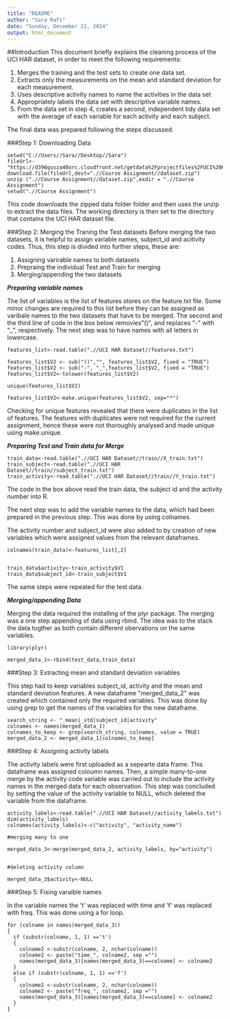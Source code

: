 ```yaml
---
title: "README"
author: "Sara Rafi"
date: "Sunday, December 21, 2014"
output: html_document
---
```


##Introduction
This document briefly explains the cleaning process of the UCI HAR dataset, in order to meet the following requirements:  

1. Merges the training and the test sets to create one data set.
2. Extracts only the measurements on the mean and standard deviation for each measurement. 
3. Uses descriptive activity names to name the activities in the data set
4. Appropriately labels the data set with descriptive variable names. 
5. From the data set in step 4, creates a second, independent tidy data set with the average of each variable for each activity and each subject.

The final data was prepared following the steps discussed.

###Step 1: Downloading Data

```
setwd("C://Users//Sara//Desktop//Sara")
fileUrl<-"https://d396qusza40orc.cloudfront.net/getdata%2Fprojectfiles%2FUCI%20HAR%20Dataset.zip" 
download.file(fileUrl,dest=".//Course Assignment//dataset.zip") 
unzip (".//Course Assignment//dataset.zip",exdir = ".//Course Assignment")
setwd(".//Course Assignment")
```

This code downloads the zipped data folder folder and then uses the unzip to extract the data files. The working directory is then set to the directory that contains the UCI HAR dataset file.


###Step 2: Merging the Traning the Test datasets
Before merging the two datasets, it is helpful to assign variable names, subject_id and acitivity codes. Thus, this step is divided into further steps, these are:

1. Assigning varirable names to both datasets
2. Prepraing the individual Test and Train for merging
3. Merging/appending the two datasets

***Preparing variable names***

The list of variables is the list of features stores on the feature.txt file. Some minor changes are required to this list before they can be assigned as varibale names to the two datasets that have to be merged. The second and the third line of code in the box below removies"()", and replaces "-" with "_", respectively. The next step was to have names with all letters in lowercase. 


```
features_list<-read.table(".//UCI HAR Dataset//features.txt")

features_list$V2 <- sub("()","", features_list$V2, fixed = "TRUE")
features_list$V2 <- sub("-", "_",features_list$V2, fixed = "TRUE")
features_list$V2<-tolower(features_list$V2)

unique(features_list$V2)

features_list$V2<-make.unique(features_list$V2, sep="*")
```

Checking for unique features revealed that there were duplicates in the list of features. The features with duplicates were not required for the current assignment, hence these were not thoroughly analysed and made unique using make.unique.

***Preparing Test and Train data for Merge***

```
train_data<-read.table(".//UCI HAR Dataset//train//X_train.txt")
train_subject<-read.table(".//UCI HAR Dataset//train//subject_train.txt")
train_activity<-read.table(".//UCI HAR Dataset//train//Y_train.txt")
```
The code in the box above read the train data, the subject id and the activity number into R.

The next step was to add the variable names to the data, which had been prepared in the previous step. This was done by using colnames. 

The activity number and subject_id were also added to  by creation of new variables which were assigned values from the relevant dataframes.

```
colnames(train_data)<-features_list[,2]


train_data$activity<-train_activity$V1
train_data$subject_id<-train_subject$V1
```

The same steps were repeated for the test data.


***Merging/appending Data***

Merging the data required the installing of the plyr package. The merging was a one step appending of data using rbind. The idea was to the stack the data togther as both contain different obervations on the same variables.


```
library(plyr)

merged_data_1<-rbind(test_data,train_data)
```


###Step 3: Extracting mean and standard deviation variables

This step had to keep variables subject_id, activity and the mean and standard deviation features. A new dataframe "merged_data_2" was created which contained only the required variables. This was done by using grep to get the names of the variables for the new dataframe.

```
search_string <- "_mean|_std|subject_id|activity"
colnames <- names(merged_data_1)
colnames_to_keep <- grep(search_string, colnames, value = TRUE) 
merged_data_2 <- merged_data_1[colnames_to_keep]
```


###Step 4: Assigning activity labels

The activity labels were first uploaded as a sepearte data frame. This dataframe was assigned coloumn names. Then, a simple many-to-one merge by the activity code variable was carried out to include the activity names in the merged data for each observation. This step was concluded by setting the value of the activity variable to NULL, which deleted the variable from the dataframe.

```
activity_labels<-read.table(".//UCI HAR Dataset//activity_labels.txt")
dim(activity_labels)
colnames(activity_labels)<-c("activity", "activity_name")

#merging many to one

merged_data_3<-merge(merged_data_2, activity_labels, by="activity")


#deleting activity column

merged_data_3$activity<-NULL
```

###Step 5: Fixing varaible names


In the variable names the 't' was replaced with time and 'f' was replaced with freq. This was done using a for loop.


```
for (colname in names(merged_data_3))
{
  if (substr(colname, 1, 1) =='t')
  {
    colname2 <-substr(colname, 2, nchar(colname))
    colname2 <- paste("time_", colname2, sep ="")
    names(merged_data_3)[names(merged_data_3)==colname] <- colname2
  }
  else if (substr(colname, 1, 1) =='f')
  {
    colname2 <-substr(colname, 2, nchar(colname))
    colname2 <- paste("freq_", colname2, sep ="")
    names(merged_data_3)[names(merged_data_3)==colname] <- colname2
  }
}
```

